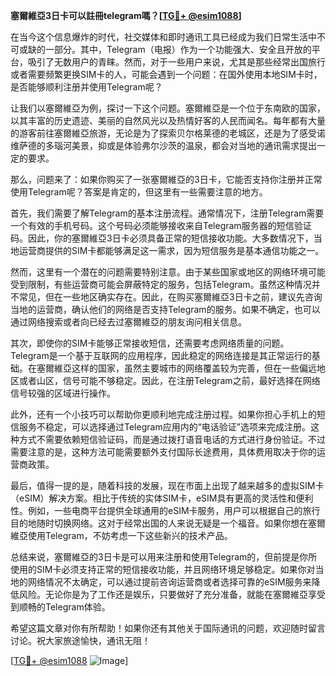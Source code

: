 **塞爾維亞3日卡可以註冊telegram嗎？[[TG💪+ @esim1088](https://t.me/s/esim1088)]**

在当今这个信息爆炸的时代，社交媒体和即时通讯工具已经成为我们日常生活中不可或缺的一部分。其中，Telegram（电报）作为一个功能强大、安全且开放的平台，吸引了无数用户的青睐。然而，对于一些用户来说，尤其是那些经常出国旅行或者需要频繁更换SIM卡的人，可能会遇到一个问题：在国外使用本地SIM卡时，是否能够顺利注册并使用Telegram呢？

让我们以塞爾維亞为例，探讨一下这个问题。塞爾維亞是一个位于东南欧的国家，以其丰富的历史遗迹、美丽的自然风光以及热情好客的人民而闻名。每年都有大量的游客前往塞爾維亞旅游，无论是为了探索贝尔格莱德的老城区，还是为了感受诺维萨德的多瑙河美景，抑或是体验弗尔沙茨的温泉，都会对当地的通讯需求提出一定的要求。

那么，问题来了：如果你购买了一张塞爾維亞的3日卡，它能否支持你注册并正常使用Telegram呢？答案是肯定的，但这里有一些需要注意的地方。

首先，我们需要了解Telegram的基本注册流程。通常情况下，注册Telegram需要一个有效的手机号码。这个号码必须能够接收来自Telegram服务器的短信验证码。因此，你的塞爾維亞3日卡必须具备正常的短信接收功能。大多数情况下，当地运营商提供的SIM卡都能够满足这一需求，因为短信服务是基本通信功能之一。

然而，这里有一个潜在的问题需要特别注意。由于某些国家或地区的网络环境可能受到限制，有些运营商可能会屏蔽特定的服务，包括Telegram。虽然这种情况并不常见，但在一些地区确实存在。因此，在购买塞爾維亞3日卡之前，建议先咨询当地的运营商，确认他们的网络是否支持Telegram的服务。如果不确定，也可以通过网络搜索或者向已经去过塞爾維亞的朋友询问相关信息。

其次，即使你的SIM卡能够正常接收短信，还需要考虑网络质量的问题。Telegram是一个基于互联网的应用程序，因此稳定的网络连接是其正常运行的基础。在塞爾維亞这样的国家，虽然主要城市的网络覆盖较为完善，但在一些偏远地区或者山区，信号可能不够稳定。因此，在注册Telegram之前，最好选择在网络信号较强的区域进行操作。

此外，还有一个小技巧可以帮助你更顺利地完成注册过程。如果你担心手机上的短信服务不稳定，可以选择通过Telegram应用内的“电话验证”选项来完成注册。这种方式不需要依赖短信验证码，而是通过拨打语音电话的方式进行身份验证。不过需要注意的是，这种方法可能需要额外支付国际长途费用，具体费用取决于你的运营商政策。

最后，值得一提的是，随着科技的发展，现在市面上出现了越来越多的虚拟SIM卡（eSIM）解决方案。相比于传统的实体SIM卡，eSIM具有更高的灵活性和便利性。例如，一些电商平台提供全球通用的eSIM卡服务，用户可以根据自己的旅行目的地随时切换网络。这对于经常出国的人来说无疑是一个福音。如果你想在塞爾維亞使用Telegram，不妨考虑一下这些新兴的技术产品。

总结来说，塞爾維亞的3日卡是可以用来注册和使用Telegram的，但前提是你所使用的SIM卡必须支持正常的短信接收功能，并且网络环境足够稳定。如果你对当地的网络情况不太确定，可以通过提前咨询运营商或者选择可靠的eSIM服务来降低风险。无论你是为了工作还是娱乐，只要做好了充分准备，就能在塞爾維亞享受到顺畅的Telegram体验。

希望这篇文章对你有所帮助！如果你还有其他关于国际通讯的问题，欢迎随时留言讨论。祝大家旅途愉快，通讯无阻！

[[TG💪+ @esim1088](https://t.me/s/esim1088) ![Image](https://i.postimg.cc/4NQfJmqS/Snipaste-2025-05-13-00-14-12.png)]